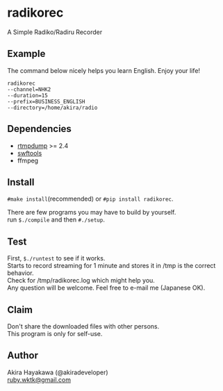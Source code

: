 # radikorec
A Simple Radiko/Radiru Recorder

## Example
The command below nicely helps you learn English. Enjoy your life!
```
radikorec 
--channel=NHK2 
--duration=15 
--prefix=BUSINESS_ENGLISH 
--directory=/home/akira/radio
```

## Dependencies
* [rtmpdump](https://github.com/svnpenn/rtmpdump) >= 2.4  
* [swftools](http://www.swftools.org/download.html)  
* ffmpeg   

## Install
`#make install`(recommended) or `#pip install radikorec`.

There are few programs you may have to build by yourself.  
run `$./compile` and then `#./setup`.  

## Test
First, `$./runtest` to see if it works.  
Starts to record streaming for 1 minute and stores it in /tmp is the correct behavior.  
Check for /tmp/radikorec.log which might help you.  
Any question will be welcome. Feel free to e-mail me (Japanese OK).

## Claim
Don't share the downloaded files with other persons.  
This program is only for self-use.

## Author
Akira Hayakawa (@akiradeveloper)  
ruby.wktk@gmail.com

